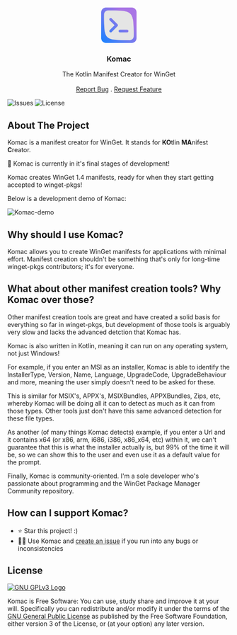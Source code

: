 <br/>
<p align="center">
  <img title="Komac Logo" src="src/main/resources/logo.svg" alt="komac logo" width="80">
  <h3 align="center">Komac</h3>
<p>

<p align="center">
    The Kotlin Manifest Creator for WinGet
    <br/>
    <br/>
    <a href="https://github.com/russellbanks/Komac/issues">Report Bug</a>
    .
    <a href="https://github.com/russellbanks/Komac/issues">Request Feature</a>
</p>

![Issues](https://img.shields.io/github/issues/russellbanks/Komac)
![License](https://img.shields.io/github/license/russellbanks/Komac)

## About The Project

Komac is a manifest creator for WinGet. It stands for **KO**tlin **MA**nifest **C**reator.

🎉 Komac is currently in it's final stages of development!

Komac creates WinGet 1.4 manifests, ready for when they start getting accepted to winget-pkgs!

Below is a development demo of Komac:

![Komac-demo](https://user-images.githubusercontent.com/74878137/212578049-9d929028-daa5-47fc-8beb-2d91a1a44970.gif)

## Why should I use Komac?

Komac allows you to create WinGet manifests for applications with minimal effort. Manifest creation shouldn't be something that's only for long-time winget-pkgs contributors; it's for everyone.

## What about other manifest creation tools? Why Komac over those?

Other manifest creation tools are great and have created a solid basis for everything so far in winget-pkgs, but development of those tools is arguably very slow and lacks the advanced detction that Komac has.

Komac is also written in Kotlin, meaning it can run on any operating system, not just Windows!

For example, if you enter an MSI as an installer, Komac is able to identify the InstallerType, Version, Name, Language, UpgradeCode, UpgradeBehaviour and more, meaning the user simply doesn't need to be asked for these.

This is similar for MSIX's, APPX's, MSIXBundles, APPXBundles, Zips, etc, whereby Komac will be doing all it can to detect as much as it can from those types. Other tools just don't have this same advanced detection for these file types.

As another (of many things Komac detects) example, if you enter a Url and it contains x64 (or x86, arm, i686, i386, x86_x64, etc) within it, we can't guarantee that this is what the installer actually is, but 99% of the time it will be, so we can show this to the user and even use it as a default value for the prompt.

Finally, Komac is community-oriented. I'm a sole developer who's passionate about programming and the WinGet Package Manager Community repository.

## How can I support Komac?

- ⭐ Star this project! :)
- 🧑‍💻 Use Komac and [create an issue](https://github.com/russellbanks/Komac/issues/new) if you run into any bugs or inconsistencies

## License

[![GNU GPLv3 Logo](https://www.gnu.org/graphics/gplv3-127x51.png)](http://www.gnu.org/licenses/gpl-3.0.en.html)

Komac is Free Software: You can use, study share and improve it at your will. Specifically you can redistribute and/or modify it under the terms of the [GNU General Public License](http://www.gnu.org/licenses/gpl-3.0.en.html) as published by the Free Software Foundation, either version 3 of the License, or (at your option) any later version.
